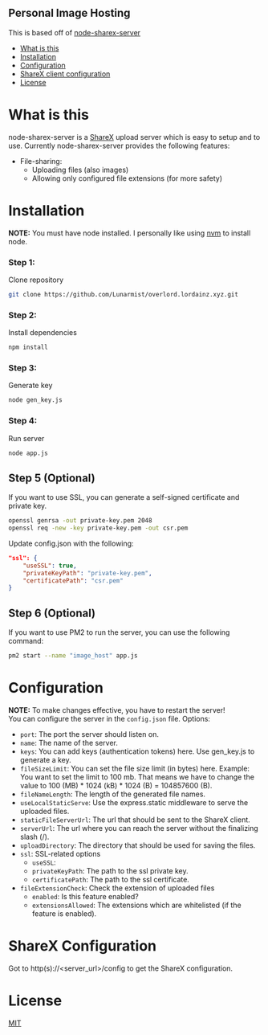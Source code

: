 ## Personal Image Hosting

This is based off of [node-sharex-server](https://github.com/ravi0lii/node-sharex-server)

- [What is this](#what-is-this)
- [Installation](#installation)
- [Configuration](#configuration)
- [ShareX client configuration](#sharex-client-configuration)
- [License](#license)  

# What is this
node-sharex-server is a [ShareX](https://getsharex.com) upload server which is easy to setup and to use. Currently node-sharex-server provides the following features:
* File-sharing:
    * Uploading files (also images)
    * Allowing only configured file extensions (for more safety)

# Installation
**NOTE:** You must have node installed. I personally like using [nvm](https://github.com/nvm-sh/nvm) to install node.

### Step 1:
Clone repository
```bash
git clone https://github.com/Lunarmist/overlord.lordainz.xyz.git
```

### Step 2:
Install dependencies
```bash
npm install
```

### Step 3:
Generate key
```bash
node gen_key.js
```

### Step 4:
Run server
```bash
node app.js
```

## Step 5 (Optional)
If you want to use SSL, you can generate a self-signed certificate and private key.
```bash
openssl genrsa -out private-key.pem 2048
openssl req -new -key private-key.pem -out csr.pem
```

Update config.json with the following:
```json
"ssl": {
    "useSSL": true,
    "privateKeyPath": "private-key.pem",
    "certificatePath": "csr.pem"
}
```

## Step 6 (Optional)
If you want to use PM2 to run the server, you can use the following command:
```bash
pm2 start --name "image_host" app.js
```

# Configuration
**NOTE:** To make changes effective, you have to restart the server!  
You can configure the server in the `config.json` file. Options:
* `port`: The port the server should listen on.
* `name`: The name of the server.
* `keys`: You can add keys (authentication tokens) here. Use gen_key.js to generate a key.
* `fileSizeLimit`: You can set the file size limit (in bytes) here. Example: You want to set the limit to 100 mb. That means we have to change the value to 100 (MB) \* 1024 (kB) \* 1024 (B) = 104857600 (B).
* `fileNameLength`: The length of the generated file names.
* `useLocalStaticServe`: Use the express.static middleware to serve the uploaded files.
* `staticFileServerUrl`: The url that should be sent to the ShareX client.
* `serverUrl`: The url where you can reach the server without the finalizing slash (/).
* `uploadDirectory`: The directory that should be used for saving the files.
* `ssl`: SSL-related options
    * `useSSL`:
    * `privateKeyPath`: The path to the ssl private key.
    * `certificatePath`: The path to the ssl certificate.
* `fileExtensionCheck`: Check the extension of uploaded files
    * `enabled`: Is this feature enabled?
    * `extensionsAllowed`: The extensions which are whitelisted (if the feature is enabled).

# ShareX Configuration
Got to http(s)://<server_url>/config to get the ShareX configuration.

# License
[MIT](/LICENSE)








